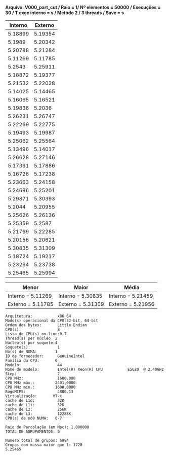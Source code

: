**Arquivo: V000_part_cut / Raio = 1/ Nº elementos = 50000 / Execuções = 30 / T exec interno = s / Metódo 2 / 3 threads / Save = s**
 
| Interno | Externo |
|---------| ------- |
|5.18899|5.19354|
|5.1989|5.20342|
|5.20788|5.21284|
|5.11269|5.11785|
|5.2543|5.25911|
|5.18872|5.19377|
|5.21532|5.22038|
|5.14025|5.14465|
|5.16065|5.16521|
|5.19836|5.2036|
|5.26231|5.26747|
|5.22269|5.22775|
|5.19493|5.19987|
|5.25062|5.25564|
|5.13496|5.14017|
|5.26628|5.27146|
|5.17391|5.17886|
|5.16726|5.17238|
|5.23663|5.24158|
|5.24696|5.25201|
|5.29871|5.30393|
|5.2044|5.20955|
|5.25626|5.26136|
|5.25359|5.2587|
|5.21769|5.22285|
|5.20156|5.20621|
|5.30835|5.31309|
|5.18724|5.19217|
|5.23264|5.23738|
|5.25465|5.25994|

|Menor|Maior|Média|
|------|------|------|
|Interno = 5.11269|Interno = 5.30835|Interno = 5.21459|
|Externo = 5.11785|Externo = 5.31309|Externo = 5.21956|
```<code>
Arquitetura:           x86_64
Modo(s) operacional da CPU:32-bit, 64-bit
Ordem dos bytes:       Little Endian
CPU(s):                8
Lista de CPU(s) on-line:0-7
Thread(s) per núcleo  2
Núcleo(s) por soquete:4
Soquete(s):            1
Nó(s) de NUMA:        1
ID de fornecedor:      GenuineIntel
Família da CPU:       6
Modelo:                44
Nome do modelo:        Intel(R) Xeon(R) CPU           E5620  @ 2.40GHz
Step:                  2
CPU MHz:               1600.000
CPU MHz máx.:         2401,0000
CPU MHz mín.:         1600,0000
BogoMIPS:              4800.13
Virtualização:       VT-x
cache de L1d:          32K
cache de L1i:          32K
cache de L2:           256K
cache de L3:           12288K
CPU(s) de nó0 NUMA:   0-7

Raio de Percolação (em Mpc): 1.000000 
TOTAL DE AGRUPAMENTOS: 0  

Numero total de grupos: 6984 
Grupos com massa maior que 1: 1720 
5.25465